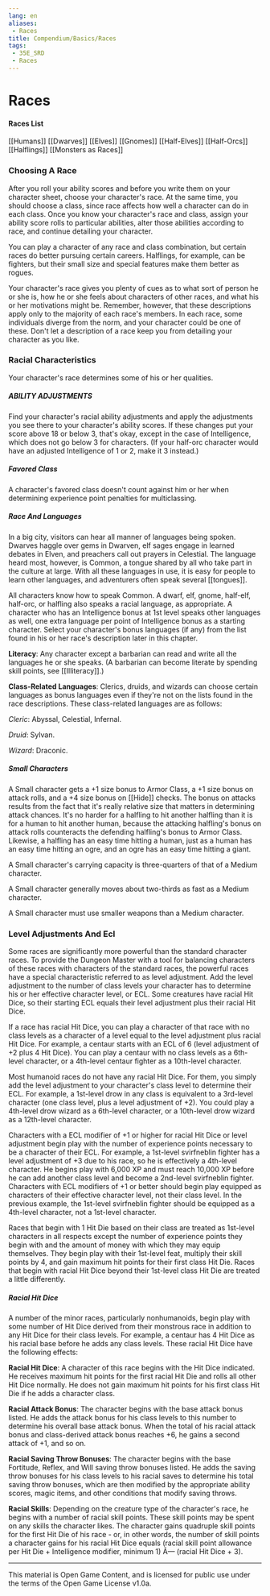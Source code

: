 ```yaml
---
lang: en
aliases:
 - Races
title: Compendium/Basics/Races
tags: 
 - 35E_SRD
 - Races
---
```


# Races

#### Races List
 [[Humans]]
 [[Dwarves]]
 [[Elves]]
 [[Gnomes]]
 [[Half-Elves]]
 [[Half-Orcs]]
 [[Halflings]]
 [[Monsters as Races]]

### Choosing A Race

After you roll your ability scores and before you write them on your character sheet, choose your character's race. At the same time, you should choose a class, since race affects how well a character can do in each class. Once you know your character's race and class, assign your ability score rolls to particular abilities, alter those abilities according to race, and continue detailing your character.

You can play a character of any race and class combination, but certain races do better pursuing certain careers. Halflings, for example, can be fighters, but their small size and special features make them better as rogues.

Your character's race gives you plenty of cues as to what sort of person he or she is, how he or she feels about characters of other races, and what his or her motivations might be. Remember, however, that these descriptions apply only to the majority of each race's members. In each race, some individuals diverge from the norm, and your character could be one of these. Don't let a description of a race keep you from detailing your character as you like.

### Racial Characteristics



Your character's race determines some of his or her qualities.

##### ABILITY ADJUSTMENTS

Find your character's racial ability adjustments and apply the adjustments you see there to your character's ability scores. If these changes put your score above 18 or below 3, that's okay, except in the case of Intelligence, which does not go below 3 for characters. (If your half-orc character would have an adjusted Intelligence of 1 or 2, make it 3 instead.)

##### Favored Class

A character's favored class doesn't count against him or her when determining experience point penalties for multiclassing.

##### Race And Languages

In a big city, visitors can hear all manner of languages being spoken. Dwarves haggle over gems in Dwarven, elf sages engage in learned debates in Elven, and preachers call out prayers in Celestial. The language heard most, however, is Common, a tongue shared by all who take part in the culture at large. With all these languages in use, it is easy for people to learn other languages, and adventurers often speak several [[tongues]].

All characters know how to speak Common. A dwarf, elf, gnome, half-elf, half-orc, or halfling also speaks a racial language, as appropriate. A character who has an Intelligence bonus at 1st level speaks other languages as well, one extra language per point of Intelligence bonus as a starting character. Select your character's bonus languages (if any) from the list found in his or her race's description later in this chapter.

**Literacy**: Any character except a barbarian can read and write all the languages he or she speaks. (A barbarian can become literate by spending skill points, see [[Illiteracy]].)

**Class-Related Languages**: Clerics, druids, and wizards can choose certain languages as bonus languages even if they're not on the lists found in the race descriptions. These class-related languages are as follows:

_Cleric_: Abyssal, Celestial, Infernal.

_Druid_: Sylvan.

_Wizard_: Draconic.

##### Small Characters

A Small character gets a +1 size bonus to Armor Class, a +1 size bonus on attack rolls, and a +4 size bonus on [[Hide]] checks. The bonus on attacks results from the fact that it's really relative size that matters in determining attack chances. It's no harder for a halfling to hit another halfling than it is for a human to hit another human, because the attacking halfling's bonus on attack rolls counteracts the defending halfling's bonus to Armor Class. Likewise, a halfling has an easy time hitting a human, just as a human has an easy time hitting an ogre, and an ogre has an easy time hitting a giant.

A Small character's carrying capacity is three-quarters of that of a Medium character.

A Small character generally moves about two-thirds as fast as a Medium character.

A Small character must use smaller weapons than a Medium character.

### Level Adjustments And Ecl


Some races are significantly more powerful than the standard character races. To provide the Dungeon Master with a tool for balancing characters of these races with characters of the standard races, the powerful races have a special characteristic referred to as level adjustment. Add the level adjustment to the number of class levels your character has to determine his or her effective character level, or ECL. Some creatures have racial Hit Dice, so their starting ECL equals their level adjustment plus their racial Hit Dice.

If a race has racial Hit Dice, you can play a character of that race with no class levels as a character of a level equal to the level adjustment plus racial Hit Dice. For example, a centaur starts with an ECL of 6 (level adjustment of +2 plus 4 Hit Dice). You can play a centaur with no class levels as a 6th-level character, or a 4th-level centaur fighter as a 10th-level character.

Most humanoid races do not have any racial Hit Dice. For them, you simply add the level adjustment to your character's class level to determine their ECL. For example, a 1st-level drow in any class is equivalent to a 3rd-level character (one class level, plus a level adjustment of +2). You could play a 4th-level drow wizard as a 6th-level character, or a 10th-level drow wizard as a 12th-level character.

Characters with a ECL modifier of +1 or higher for racial Hit Dice or level adjustment begin play with the number of experience points necessary to be a character of their ECL. For example, a 1st-level svirfneblin fighter has a level adjustment of +3 due to his race, so he is effectively a 4th-level character. He begins play with 6,000 XP and must reach 10,000 XP before he can add another class level and become a 2nd-level svirfneblin fighter. Characters with ECL modifiers of +1 or better should begin play equipped as characters of their effective character level, not their class level. In the previous example, the 1st-level svirfneblin fighter should be equipped as a 4th-level character, not a 1st-level character.

Races that begin with 1 Hit Die based on their class are treated as 1st-level characters in all respects except the number of experience points they begin with and the amount of money with which they may equip themselves. They begin play with their 1st-level feat, multiply their skill points by 4, and gain maximum hit points for their first class Hit Die. Races that begin with racial Hit Dice beyond their 1st-level class Hit Die are treated a little differently.

##### Racial Hit Dice

A number of the minor races, particularly nonhumanoids, begin play with some number of Hit Dice derived from their monstrous race in addition to any Hit Dice for their class levels. For example, a centaur has 4 Hit Dice as his racial base before he adds any class levels. These racial Hit Dice have the following effects:

**Racial Hit Dice**: A character of this race begins with the Hit Dice indicated. He receives maximum hit points for the first racial Hit Die and rolls all other Hit Dice normally. He does not gain maximum hit points for his first class Hit Die if he adds a character class.

**Racial Attack Bonus**: The character begins with the base attack bonus listed. He adds the attack bonus for his class levels to this number to determine his overall base attack bonus. When the total of his racial attack bonus and class-derived attack bonus reaches +6, he gains a second attack of +1, and so on.

**Racial Saving Throw Bonuses**: The character begins with the base Fortitude, Reflex, and Will saving throw bonuses listed. He adds the saving throw bonuses for his class levels to his racial saves to determine his total saving throw bonuses, which are then modified by the appropriate ability scores, magic items, and other conditions that modify saving throws.

**Racial Skills**: Depending on the creature type of the character's race, he begins with a number of racial skill points. These skill points may be spent on any skills the character likes. The character gains quadruple skill points for the first Hit Die of his race - or, in other words, the number of skill points a character gains for his racial Hit Dice equals (racial skill point allowance per Hit Die + Intelligence modifier, minimum 1) Ã— (racial Hit Dice + 3).



---



This material is Open Game Content, and is licensed for public use under the terms of the Open Game License v1.0a.

